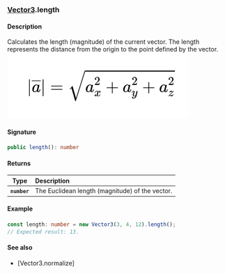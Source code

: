 ### [Vector3](./vector3.md).length
#### Description
Calculates the length (magnitude) of the current vector. The length represents the distance from the origin to the point defined by the vector.
![](/docs/figures/vectors/vector3.length.formula.png)

#### Signature
```typescript
public length(): number
```

#### Returns
|Type|Description|
|:-:|:-|
|**`number`**|The Euclidean length (magnitude) of the vector.|

#### Example
```typescript
const length: number = new Vector3(3, 4, 12).length();
// Expected result: 13.
```

#### See also
- [Vector3.normalize]